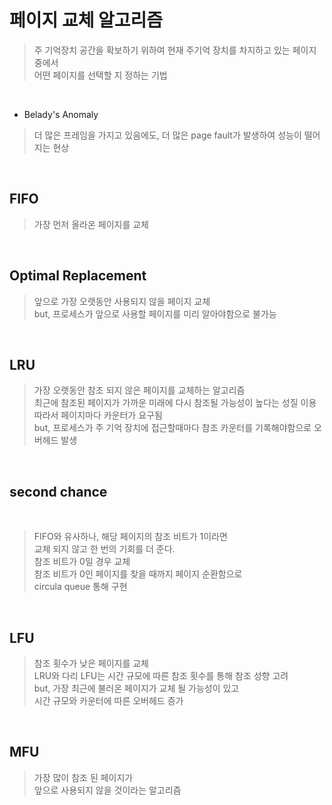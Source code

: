 # 페이지 교체 알고리즘

> 주 기억장치 공간을 확보하기 위하여 현재 주기억 장치를 차지하고 있는 페이지 중에서  
> 어떤 페이지를 선택할 지 정하는 기법

</br>

- Belady's Anomaly

> 더 많은 프레임을 가지고 있음에도,
> 더 많은 page fault가 발생하여 성능이 떨어지는 현상

</br>

## FIFO

> 가장 먼저 올라온 페이지를 교체

</br>

## Optimal Replacement

> 앞으로 가장 오랫동안 사용되지 않을 페이지 교체  
> but, 프로세스가 앞으로 사용할 페이지를 미리 알아야함으로 불가능

</br>

## LRU

> 가장 오랫동안 참조 되지 않은 페이지를 교체하는 알고리즘  
> 최근에 참조된 페이지가 가까운 미래에 다시 참조될 가능성이 높다는 성질 이용  
> 따라서 페이지마다 카운터가 요구됨  
> but, 프로세스가 주 기억 장치에 접근할때마다 참조 카운터를 기록해야함으로 오버헤드 발생

</br>

## second chance

</br>

> FIFO와 유사하나, 해당 페이지의 참조 비트가 1이라면  
> 교체 되지 않고 한 번의 기회를 더 준다.  
> 참조 비트가 0일 경우 교체  
> 참조 비트가 0인 페이지를 찾을 때까지 페이지 순환함으로  
> circula queue 통해 구현

</br>

## LFU

> 참조 횟수가 낮은 페이지를 교체  
> LRU와 다리 LFU는 시간 규모에 따른 참조 횟수를 통해 참조 성향 고려  
> but, 가장 최근에 불러온 페이지가 교체 될 가능성이 있고  
> 시간 규모와 카운터에 따른 오버헤드 증가

</br>

## MFU

> 가장 많이 참조 된 페이지가  
> 앞으로 사용되지 않을 것이라는 알고리즘
